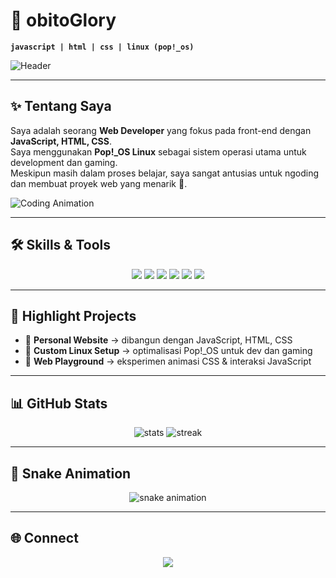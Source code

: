 # 🌌 obitoGlory

**`javascript | html | css | linux (pop!_os)`**

![Header](https://capsule-render.vercel.app/api?type=waving&height=200&color=0:0f2027,50:203a43,100:2c5364&text=obitoGlory&fontColor=ffffff&fontAlign=50&fontAlignY=40&desc=Web%20Developer%20%26%20Linux%20Enthusiast&descAlign=50&descAlignY=65)

---

## ✨ Tentang Saya
Saya adalah seorang **Web Developer** yang fokus pada front-end dengan **JavaScript, HTML, CSS**.  
Saya menggunakan **Pop!\_OS Linux** sebagai sistem operasi utama untuk development dan gaming.  
Meskipun masih dalam proses belajar, saya sangat antusias untuk ngoding dan membuat proyek web yang menarik 🚀.

![Coding Animation](https://files.catbox.moe/za3vvd.gif)

---

## 🛠️ Skills & Tools
<p align="center">
  <img src="https://img.shields.io/badge/javascript-f7df1e.svg?logo=javascript&logoColor=000" />
  <img src="https://img.shields.io/badge/html5-e34f26.svg?logo=html5&logoColor=fff" />
  <img src="https://img.shields.io/badge/css3-1572b6.svg?logo=css3&logoColor=fff" />
  <img src="https://img.shields.io/badge/linux-pop!__os-48b9c7.svg?logo=linux&logoColor=fff" />
  <img src="https://img.shields.io/badge/react.js-20232a.svg?logo=react&logoColor=61dafb" />
  <img src="https://img.shields.io/badge/next.js-000000.svg?logo=nextdotjs&logoColor=fff" />
</p>

---

## 📂 Highlight Projects
- 🔹 **Personal Website** → dibangun dengan JavaScript, HTML, CSS  
- 🔹 **Custom Linux Setup** → optimalisasi Pop!\_OS untuk dev dan gaming  
- 🔹 **Web Playground** → eksperimen animasi CSS & interaksi JavaScript  

---

## 📊 GitHub Stats
<p align="center">
  <img src="https://github-readme-stats.vercel.app/api?username=obitoGlory&show_icons=true&theme=tokyonight" alt="stats" />
  <img src="https://github-readme-streak-stats.herokuapp.com?user=obitoGlory&theme=tokyonight" alt="streak" />
</p>

---

## 🐍 Snake Animation
<p align="center">
  <img src="https://raw.githubusercontent.com/obitoGlory/obitoGlory/output/github-contribution-grid-snake.svg" alt="snake animation" />
</p>

---

## 🌐 Connect
<p align="center">
  <a href="https://github.com/obitoGlory">
    <img src="https://img.shields.io/badge/GitHub-obitoGlory-181717?style=for-the-badge&logo=github" />
  </a>
</p>
